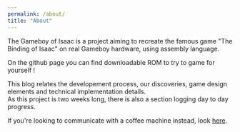 ```yaml
---
permalink: /about/
title: "About"
---
```


The Gameboy of Isaac is a project aiming to recreate the famous game "The Binding of Isaac" on real Gameboy hardware, using assembly language.   

On the github page you can find downloadable ROM to try to game for yourself !   

This blog relates the developement process, our discoveries, game design elements and technical implementation details.   
As this project is two weeks long, there is also a section logging day to day progress. 

If you're looking to communicate with a coffee machine instead, look [here](../418.html).
